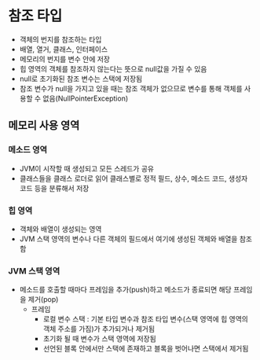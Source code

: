 # 참조 타입

- 객체의 번지를 참조하는 타입
- 배열, 열거, 클래스, 인터페이스
- 메모리의 번지를 변수 안에 저장
- 힙 영역의 객체를 참조하지 않는다는 뜻으로 null값을 가질 수 있음
- null로 초기화된 참조 변수는 스택에 저장됨
- 참조 변수가 null을 가지고 있을 때는 참조 객체가 없으므로 변수를 통해 객체를 사용할 수 없음(NullPointerException)

## 메모리 사용 영역

### 메소드 영역

- JVM이 시작할 때 생성되고 모든 스레드가 공유
- 클래스들을 클래스 로더로 읽어 클래스별로 정적 필드, 상수, 메소드 코드, 생성자 코드 등을 분류해서 저장

### 힙 영역

- 객체와 배열이 생성되는 영역
- JVM 스택 영역의 변수나 다른 객체의 필드에서 여기에 생성된 객체와 배열을 참조함

### JVM 스택 영역

- 메소드를 호출할 때마다 프레임을 추가(push)하고 메소드가 종료되면 해당 프레임을 제거(pop)
  - 프레임
    - 로컬 변수 스택 : 기본 타입 변수과 참조 타입 변수(스택 영역에 힙 영역의 객체 주소를 가짐)가 추가되거나 제거됨
    - 초기화 될 때 변수가 스택 영역에 저장됨
    - 선언된 블록 안에서만 스택에 존재하고 블록을 벗어나면 스택에서 제거됨
